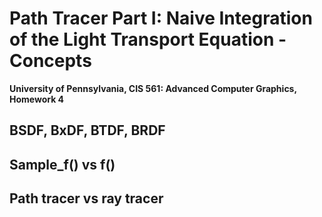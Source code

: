 Path Tracer Part I: Naive Integration of the Light Transport Equation - Concepts
======================

**University of Pennsylvania, CIS 561: Advanced Computer Graphics, Homework 4**


## BSDF, BxDF, BTDF, BRDF

## Sample_f() vs f()

## Path tracer vs ray tracer
